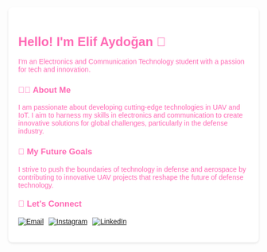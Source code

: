 <div style="background-color: #ffffff; color: #FF69B4; padding: 20px; font-family: Arial, sans-serif; border-radius: 8px; box-shadow: 0 2px 4px rgba(0,0,0,0.1); text-align: left;">

  <!-- Introduction -->
  <h1 style="font-size: 1.8em; font-weight: bold;">
    Hello! I'm Elif Aydoğan 👋
  </h1>
  <p style="font-size: 1em;">
    I'm an Electronics and Communication Technology student with a passion for tech and innovation.
  </p>

  <!-- About Me Section -->
  <h3 style="font-size: 1.2em;">👩‍💻 About Me</h3>
  <p style="font-size: 1em; max-width: 600px;">
    I am passionate about developing cutting-edge technologies in UAV and IoT. I aim to harness my skills in electronics and communication to create innovative solutions for global challenges, particularly in the defense industry.
  </p>

  <!-- Future Goals Section -->
  <h3 style="font-size: 1.2em;">🎯 My Future Goals</h3>
  <p style="font-size: 1em; max-width: 600px;">
    I strive to push the boundaries of technology in defense and aerospace by contributing to innovative UAV projects that reshape the future of defense technology.
  </p>

  <!-- Connect with Me Section -->
  <h3 style="font-size: 1.2em; margin-top: 20px;">💬 Let's Connect</h3>
  <p style="display: flex; gap: 10px; flex-wrap: wrap;">
    <a href="mailto:aydoganelif1903@gmail.com">
      <img src="https://img.shields.io/badge/Email-Contact%20Me-%23FF69B4?style=for-the-badge&logo=gmail&logoColor=white" alt="Email" />
    </a>
    <a href="https://www.instagram.com/elfaydoans?igsh=MWVycGw2cXJ1eTlkYw==">
      <img src="https://img.shields.io/badge/Instagram-Follow%20Me-%23FF69B4?style=for-the-badge&logo=instagram&logoColor=white" alt="Instagram" />
    </a>
    <a href="https://www.linkedin.com/in/elif-aydogan-b3819131b?utm_source=share&utm_campaign=share_via&utm_content=profile&utm_medium=android_app">
      <img src="https://img.shields.io/badge/LinkedIn-Profile-%23FF69B4?style=for-the-badge&logo=linkedin&logoColor=white" alt="LinkedIn" />
    </a>
  </p>

</div>


